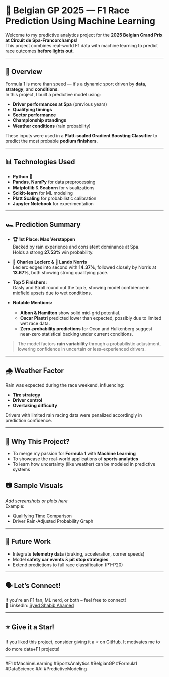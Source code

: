 # 🏁 Belgian GP 2025 — F1 Race Prediction Using Machine Learning

Welcome to my predictive analytics project for the **2025 Belgian Grand Prix at Circuit de Spa-Francorchamps**!  
This project combines real-world F1 data with machine learning to predict race outcomes **before lights out**.  

---

## 🧠 Overview

Formula 1 is more than speed — it's a dynamic sport driven by **data**, **strategy**, and **conditions**.  
In this project, I built a predictive model using:

- **Driver performances at Spa** (previous years)
- **Qualifying timings**
- **Sector performance**
- **Championship standings**
- **Weather conditions** (rain probability)

These inputs were used in a **Platt-scaled Gradient Boosting Classifier** to predict the most probable **podium finishers**.

---

## 📊 Technologies Used

- **Python** 🐍  
- **Pandas**, **NumPy** for data preprocessing  
- **Matplotlib** & **Seaborn** for visualizations  
- **Scikit-learn** for ML modeling  
- **Platt Scaling** for probabilistic calibration  
- **Jupyter Notebook** for experimentation

---

## 🏎️ Prediction Summary

- **🏆 1st Place: Max Verstappen**  
  Backed by rain experience and consistent dominance at Spa.  
  Holds a strong **27.53%** win probability.

- **🥈 Charles Leclerc & 🥉 Lando Norris**  
  Leclerc edges into second with **14.37%**, followed closely by Norris at **13.67%**, both showing strong qualifying pace.

- **Top 5 Finishers:**  
  Gasly and Stroll round out the top 5, showing model confidence in midfield upsets due to wet conditions.

- **Notable Mentions:**  
  - **Albon & Hamilton** show solid mid-grid potential.  
  - **Oscar Piastri** predicted lower than expected, possibly due to limited wet race data.  
  - **Zero-probability predictions** for Ocon and Hulkenberg suggest near-zero statistical backing under current conditions.

> The model factors **rain variability** through a probabilistic adjustment, lowering confidence in uncertain or less-experienced drivers.


---

## 🌧️ Weather Factor

Rain was expected during the race weekend, influencing:

- **Tire strategy**
- **Driver control**
- **Overtaking difficulty**

Drivers with limited rain racing data were penalized accordingly in prediction confidence.

---

## 📌 Why This Project?

- To merge my passion for **Formula 1** with **Machine Learning**  
- To showcase the real-world applications of **sports analytics**  
- To learn how uncertainty (like weather) can be modeled in predictive systems


## 📷 Sample Visuals

_Add screenshots or plots here_  
Example:
- Qualifying Time Comparison  
- Driver Rain-Adjusted Probability Graph  

---

## 🧠 Future Work

- Integrate **telemetry data** (braking, acceleration, corner speeds)  
- Model **safety car events** & **pit stop strategies**  
- Extend predictions to full race classification (P1–P20)  

---

## 🗣️ Let’s Connect!

If you're an F1 fan, ML nerd, or both – feel free to connect!  
📩 LinkedIn: [Syed Shabib Ahamed](https://www.linkedin.com/in/syed-shabib-ahamed-b673b0225/)

---

## ⭐ Give it a Star!

If you liked this project, consider giving it a ⭐ on GitHub. It motivates me to do more data+F1 projects!

---

#F1 #MachineLearning #SportsAnalytics #BelgianGP #Formula1 #DataScience #AI #PredictiveModeling
